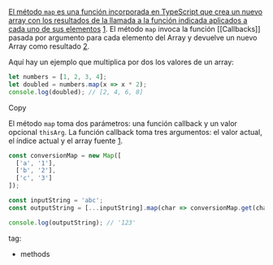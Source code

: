 [El método `map` es una función incorporada en TypeScript que crea un nuevo array con los resultados de la llamada a la función indicada aplicados a cada uno de sus elementos](https://developer.mozilla.org/es/docs/Web/JavaScript/Reference/Global_Objects/Array/map) [1](https://developer.mozilla.org/es/docs/Web/JavaScript/Reference/Global_Objects/Array/map). El método `map` invoca la función [[Callbacks]] pasada por argumento para cada elemento del Array y devuelve un nuevo Array como resultado [2](https://bing.com/search?q=m%C3%A9todo+map).

Aquí hay un ejemplo que multiplica por dos los valores de un array:

```typescript
let numbers = [1, 2, 3, 4];
let doubled = numbers.map(x => x * 2);
console.log(doubled); // [2, 4, 6, 8]
```

Copy

El método `map` toma dos parámetros: una función callback y un valor opcional `thisArg`. La función callback toma tres argumentos: el valor actual, el índice actual y el array fuente [1](https://developer.mozilla.org/es/docs/Web/JavaScript/Reference/Global_Objects/Array/map).


```javascript
const conversionMap = new Map([
  ['a', '1'],
  ['b', '2'],
  ['c', '3']
]);

const inputString = 'abc';
const outputString = [...inputString].map(char => conversionMap.get(char)).join('');

console.log(outputString); // '123'
```




tag: 
- methods